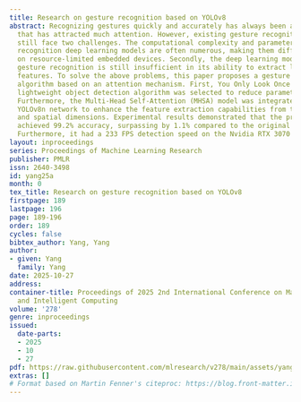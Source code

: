 ```yaml
---
title: Research on gesture recognition based on YOLOv8
abstract: Recognizing gestures quickly and accurately has always been a research topic
  that has attracted much attention. However, existing gesture recognition algorithms
  still face two challenges. The computational complexity and parameters of gesture
  recognition deep learning models are often numerous, making them difficult to deploy
  on resource-limited embedded devices. Secondly, the deep learning model for dynamic
  gesture recognition is still insufficient in its ability to extract location spatial
  features. To solve the above problems, this paper proposes a gesture recognition
  algorithm based on an attention mechanism. First, You Only Look Once (YOLO) v8n
  lightweight object detection algorithm was selected to reduce parameters and calculations.
  Furthermore, the Multi-Head Self-Attention (MHSA) model was integrated into the
  YOLOv8n network to enhance the feature extraction capabilities from the position
  and spatial dimensions. Experimental results demonstrated that the proposed algorithm
  achieved 99.2% accuracy, surpassing by 1.1% compared to the original algorithm.
  Furthermore, it had a 233 FPS detection speed on the Nvidia RTX 3070 GPU.
layout: inproceedings
series: Proceedings of Machine Learning Research
publisher: PMLR
issn: 2640-3498
id: yang25a
month: 0
tex_title: Research on gesture recognition based on YOLOv8
firstpage: 189
lastpage: 196
page: 189-196
order: 189
cycles: false
bibtex_author: Yang, Yang
author:
- given: Yang
  family: Yang
date: 2025-10-27
address:
container-title: Proceedings of 2025 2nd International Conference on Machine Learning
  and Intelligent Computing
volume: '278'
genre: inproceedings
issued:
  date-parts:
  - 2025
  - 10
  - 27
pdf: https://raw.githubusercontent.com/mlresearch/v278/main/assets/yang25a/yang25a.pdf
extras: []
# Format based on Martin Fenner's citeproc: https://blog.front-matter.io/posts/citeproc-yaml-for-bibliographies/
---
```


